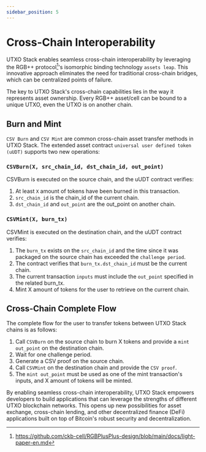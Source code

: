 ```yaml
---
sidebar_position: 5
---
```


# Cross-Chain Interoperability

UTXO Stack enables seamless cross-chain interoperability by leveraging the RGB++ protocol[^1]'s isomorphic binding technology `assets leap`. This innovative approach eliminates the need for traditional cross-chain bridges, which can be centralized points of failure.

The key to UTXO Stack's cross-chain capabilities lies in the way it represents asset ownership. Every RGB++ asset/cell can be bound to a unique UTXO, even the UTXO is on another chain.

## Burn and Mint

`CSV Burn` and `CSV Mint` are common cross-chain asset transfer methods in UTXO Stack.
The extended asset contract `universal user defined token (uUDT)` supports two new operations:

### `CSVBurn(X, src_chain_id, dst_chain_id, out_point)`

CSVBurn is executed on the source chain, and the uUDT contract verifies:

1. At least `X` amount of tokens have been burned in this transaction.   
2. `src_chain_id` is the chain_id of the current chain.
3. `dst_chain_id` and `out_point` are the out_point on another chain.

### `CSVMint(X, burn_tx)`
CSVMint is executed on the destination chain, and the uUDT contract verifies:

1. The `burn_tx` exists on the `src_chain_id` and the time since it was packaged on the source chain has exceeded the `challenge period`.
2. The contract verifies that `burn_tx.dst_chain_id` must be the current chain.
3. The current transaction `inputs` must include the `out_point` specified in the related burn_tx.
4. Mint X amount of tokens for the user to retrieve on the current chain.


## Cross-Chain Complete Flow

The complete flow for the user to transfer tokens between UTXO Stack chains is as follows:

1. Call `CSVBurn` on the source chain to burn X tokens and provide a `mint out_point` on the destination chain.
2. Wait for one challenge period.
3. Generate a CSV proof on the source chain.
4. Call `CSVMint` on the destination chain and provide the `CSV proof`.
5. The `mint out_point` must be used as one of the mint transaction's inputs, and X amount of tokens will be minted.

By enabling seamless cross-chain interoperability, UTXO Stack empowers developers to build applications that can leverage the strengths of different UTXO blockchain networks. This opens up new possibilities for asset exchange, cross-chain lending, and other decentralized finance (DeFi) applications built on top of Bitcoin's robust security and decentralization.

[^1]: https://github.com/ckb-cell/RGBPlusPlus-design/blob/main/docs/light-paper-en.md
